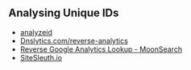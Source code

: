 ## Analysing Unique IDs
- [analyzeid](https://analyzeid.com/)
- [Dnslytics.com/reverse-analytics](https://dnslytics.com/reverse-analytics)
- [Reverse Google Analytics Lookup - MoonSearch](https://moonsearch.com/analytics)
- [SiteSleuth.io](https://www.sitesleuth.io/)